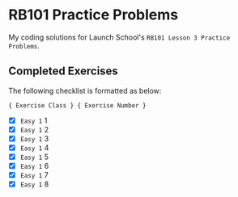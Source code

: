 # RB101 Practice Problems

My coding solutions for Launch School's `RB101 Lesson 3 Practice Problems`.

## Completed Exercises

The following checklist is formatted as below:

```
{ Exercise Class } { Exercise Number }
```

- [x] `Easy 1` 1
- [x] `Easy 1` 2
- [x] `Easy 1` 3
- [x] `Easy 1` 4
- [x] `Easy 1` 5
- [x] `Easy 1` 6
- [x] `Easy 1` 7
- [x] `Easy 1` 8
